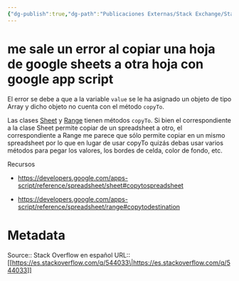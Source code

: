 ```yaml
---
{"dg-publish":true,"dg-path":"Publicaciones Externas/Stack Exchange/Stack Overflow en español/es.stackoverflow.com-544033.md","permalink":"/publicaciones-externas/stack-exchange/stack-overflow-en-espanol/es-stackoverflow-com-544033/","title":"me sale un error al copiar una hoja de google sheets a otra hoja con google app script","hide":true,"noteIcon":"\"0\"","created":"2024-04-03T12:49:10.356-06:00","updated":"2024-04-05T16:43:57.866-06:00"}
---
```


# me sale un error al copiar una hoja de google sheets a otra hoja con google app script

El error se debe a que a la variable `value` se le ha asignado un objeto de tipo Array y dicho objeto no cuenta con el método `copyTo`.

Las clases [Sheet][1] y [Range][2] tienen métodos `copyTo`. Si bien el correspondiente a la clase Sheet permite copiar de un spreadsheet a otro, el correspondiente a Range me parece que sólo permite copiar en un mismo spreadsheet por lo que en lugar de usar copyTo quizás debas usar varios métodos para pegar los valores, los bordes de celda, color de fondo, etc.

Recursos

- https://developers.google.com/apps-script/reference/spreadsheet/sheet#copytospreadsheet
- https://developers.google.com/apps-script/reference/spreadsheet/range#copytodestination


  [1]: https://developers.google.com/apps-script/reference/spreadsheet/sheet
  [2]: https://developers.google.com/apps-script/reference/spreadsheet/range

# Metadata
Source:: Stack Overflow en español
URL:: [[https://es.stackoverflow.com/q/544033\|https://es.stackoverflow.com/q/544033]]

